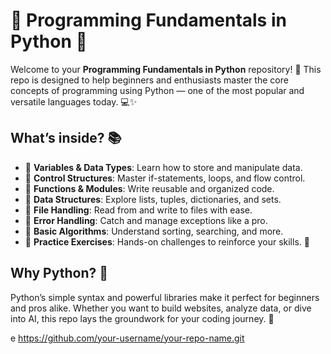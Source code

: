 # 🐍 Programming Fundamentals in Python 🚀

Welcome to your **Programming Fundamentals in Python** repository! 🎉 This repo is designed to help beginners and enthusiasts master the core concepts of programming using Python — one of the most popular and versatile languages today. 💻✨

## What’s inside? 📚

- 🔹 **Variables & Data Types**: Learn how to store and manipulate data.
- 🔹 **Control Structures**: Master if-statements, loops, and flow control.
- 🔹 **Functions & Modules**: Write reusable and organized code.
- 🔹 **Data Structures**: Explore lists, tuples, dictionaries, and sets.
- 🔹 **File Handling**: Read from and write to files with ease.
- 🔹 **Error Handling**: Catch and manage exceptions like a pro.
- 🔹 **Basic Algorithms**: Understand sorting, searching, and more.
- 🔹 **Practice Exercises**: Hands-on challenges to reinforce your skills. 💪

## Why Python? 🐍

Python’s simple syntax and powerful libraries make it perfect for beginners and pros alike. Whether you want to build websites, analyze data, or dive into AI, this repo lays the groundwork for your coding journey. 🌟

e https://github.com/your-username/your-repo-name.git
